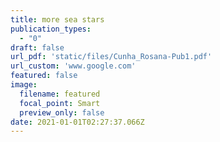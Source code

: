 ```yaml
---
title: more sea stars
publication_types:
  - "0"
draft: false
url_pdf: 'static/files/Cunha_Rosana-Pub1.pdf'
url_custom: 'www.google.com'
featured: false
image:
  filename: featured
  focal_point: Smart
  preview_only: false
date: 2021-01-01T02:27:37.066Z
---
```

